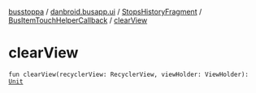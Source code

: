 [busstoppa](../../../index.md) / [danbroid.busapp.ui](../../index.md) / [StopsHistoryFragment](../index.md) / [BusItemTouchHelperCallback](index.md) / [clearView](./clear-view.md)

# clearView

`fun clearView(recyclerView: RecyclerView, viewHolder: ViewHolder): `[`Unit`](https://kotlinlang.org/api/latest/jvm/stdlib/kotlin/-unit/index.html)